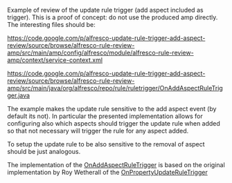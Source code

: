 Example of review of the update rule trigger (add aspect included as trigger).
This is a proof of concept: do not use the produced amp directly.
The interesting files should be:

https://code.google.com/p/alfresco-update-rule-trigger-add-aspect-review/source/browse/alfresco-rule-review-amp/src/main/amp/config/alfresco/module/alfresco-rule-review-amp/context/service-context.xml

https://code.google.com/p/alfresco-update-rule-trigger-add-aspect-review/source/browse/alfresco-rule-review-amp/src/main/java/org/alfresco/repo/rule/ruletrigger/OnAddAspectRuleTrigger.java

The example makes the update rule sensitive to the add aspect event (by default its not). In particular the presented implementation allows for configuring also which aspects should trigger the update rule when added so that not necessary will trigger the rule for any aspect added.

To setup the update rule to be also sensitive to the removal of aspect should be just analogous.

The implementation of the [OnAddAspectRuleTrigger](https://code.google.com/p/alfresco-update-rule-trigger-add-aspect-review/source/browse/alfresco-rule-review-amp/src/main/java/org/alfresco/repo/rule/ruletrigger/OnAddAspectRuleTrigger.java) is based  on the original implementation by Roy Wetherall of the [OnPropertyUpdateRuleTrigger](http://svn.alfresco.com/repos/alfresco-open-mirror/alfresco/HEAD/root/projects/repository/source/java/org/alfresco/repo/rule/ruletrigger/OnPropertyUpdateRuleTrigger.java)